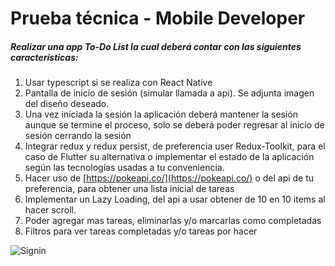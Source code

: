 
# Prueba técnica - Mobile Developer

##### Realizar una app To-Do List la cual deberá contar con las siguientes características:

1. Usar typescript si se realiza con React Native
2.  Pantalla de inicio de sesión (simular llamada a api). Se adjunta imagen del diseño deseado. 
3.  Una vez iniciada la sesión la aplicación deberá mantener la sesión aunque se termine el proceso, solo se deberá poder regresar al inicio de sesión cerrando la sesión
4.  Integrar redux y redux persist, de preferencia user Redux-Toolkit, para el caso de Flutter su alternativa o implementar el estado de la aplicación según las tecnologías usadas a tu conveniencia. 
5.  Hacer uso de [https://pokeapi.co/](https://pokeapi.co/) o del api de tu preferencia, para obtener una lista inicial de tareas
6.  Implementar un Lazy Loading, del api a usar obtener de 10 en 10 items al hacer scroll.
7.  Poder agregar mas tareas, eliminarlas y/o marcarlas como completadas
8.  Filtros para ver tareas completadas y/o tareas por hacer


![Signin](https://i.imgur.com/KrRIMLt.png)

